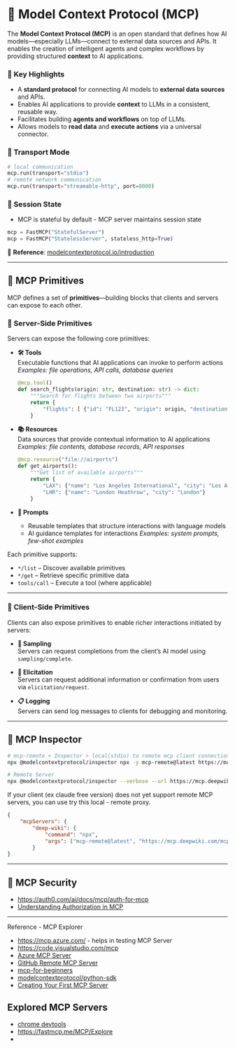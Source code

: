 # 🧠 Model **Context** Protocol (MCP)

The **Model Context Protocol (MCP)** is an open standard that defines how AI models—especially LLMs—connect to external data sources and APIs. It enables the creation of intelligent agents and complex workflows by providing structured **context** to AI applications.

### 🔗 Key Highlights
- A **standard protocol** for connecting AI models to **external data sources** and APIs.
- Enables AI applications to provide **context** to LLMs in a consistent, reusable way.
- Facilitates building **agents and workflows** on top of LLMs.
- Allows models to **read data** and **execute actions** via a universal connector.

### 🔗 Transport Mode
```python
# local communication
mcp.run(transport="stdio")
# remote network communication
mcp.run(transport="streamable-http", port=8000)
```

### 🔗 Session State
- MCP is stateful by default - MCP server maintains session state
```python
mcp = FastMCP("StatefulServer")
mcp = FastMCP("StatelessServer", stateless_http=True)
```
  
📖 **Reference**: [modelcontextprotocol.io/introduction](https://modelcontextprotocol.io/introduction)

---

## 🧩 MCP Primitives

MCP defines a set of **primitives**—building blocks that clients and servers can expose to each other.

### 🔧 Server-Side Primitives
Servers can expose the following core primitives:

- **🛠 Tools**  
  Executable functions that AI applications can invoke to perform actions  
  _Examples: file operations, API calls, database queries_

  ```python
  @mcp.tool()
  def search_flights(origin: str, destination: str) -> dict:
      """Search for flights between two airports"""
      return {
          "flights": [ {"id": "FL123", "origin": origin, "destination": destination, "price": 299} ]
      }
  ```

- **📚 Resources**  
  Data sources that provide contextual information to AI applications  
  _Examples: file contents, database records, API responses_
  ```python
  @mcp.resource("file://airports")
  def get_airports():
      """Get list of available airports"""
      return {
          "LAX": {"name": "Los Angeles International", "city": "Los Angeles"},
          "LHR": {"name": "London Heathrow", "city": "London"}
      }
  ```

- **📝 Prompts**  
  - Reusable templates that structure interactions with language models
  - AI guidance templates for interactions
  _Examples: system prompts, few-shot examples_

Each primitive supports:
- `*/list` – Discover available primitives
- `*/get` – Retrieve specific primitive data
- `tools/call` – Execute a tool (where applicable)

---

### 🤝 Client-Side Primitives
Clients can also expose primitives to enable richer interactions initiated by servers:

- **🎯 Sampling**  
  Servers can request completions from the client’s AI model using `sampling/complete`.

- **💬 Elicitation**  
  Servers can request additional information or confirmation from users via `elicitation/request`.

- **📋 Logging**  
  Servers can send log messages to clients for debugging and monitoring.

---

## 🧩 MCP Inspector

```bash
# mcp-remote + Inspector > local(stdio) to remote mcp client connection
npx @modelcontextprotocol/inspector npx -y mcp-remote@latest https://mcp.deepwiki.com/mcp

# Remote Server
npx @modelcontextprotocol/inspector --verbose --url https://mcp.deepwiki.com/mcp 
```

If your client (ex claude free version) does not yet support remote MCP servers, you can use try this local - remote proxy.
```json
{
	"mcpServers": {
		"deep-wiki": {
			"command": "npx",
			"args": ["mcp-remote@latest", "https://mcp.deepwiki.com/mcp"]
		}
}
```

---

## 🧩 MCP Security
- https://auth0.com/ai/docs/mcp/auth-for-mcp
- [Understanding Authorization in MCP](https://modelcontextprotocol.io/docs/tutorials/security/authorization) 
---
Reference - MCP Explorer

- https://mcp.azure.com/ - helps in testing MCP Server
- https://code.visualstudio.com/mcp
- [Azure MCP Server](https://learn.microsoft.com/en-us/azure/developer/azure-mcp-server/tools/)
- [GitHub Remote MCP Server](https://github.com/github/github-mcp-server)
- [mcp-for-beginners](https://github.com/microsoft/mcp-for-beginners)
- [modelcontextprotocol/python-sdk](https://github.com/modelcontextprotocol/python-sdk)
- [Creating Your First MCP Server](https://www.youtube.com/watch?v=44SUYJ9fqxs)

## Explored MCP Servers
- [chrome devtools](https://developer.chrome.com/blog/chrome-devtools-mcp)
- https://fastmcp.me/MCP/Explore
- 
